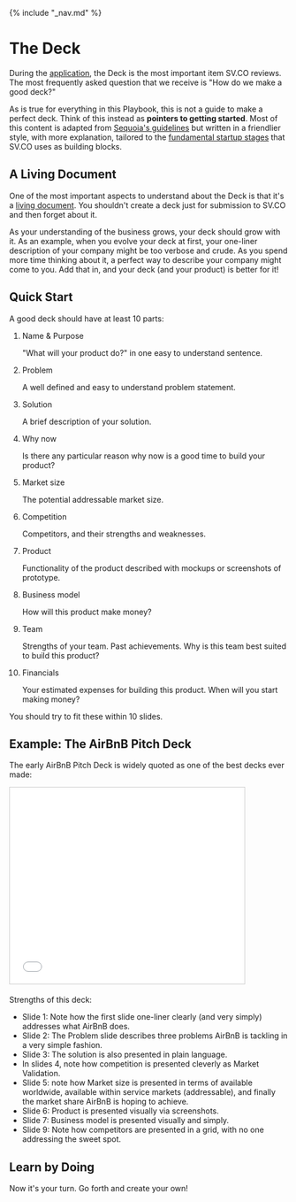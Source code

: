 {% include "_nav.md" %}

# The Deck

During the [application](../1.1-application.md), the Deck is the most important item SV.CO reviews. The most frequently asked question that we receive is "How do we make a good deck?" 

As is true for everything in this Playbook, this is not a guide to make a perfect deck. Think of this instead as **pointers to getting started**. Most of this content is adapted from [Sequoia's guidelines](https://www.sequoiacap.com/grove/posts/6bzx/writing-a-business-plan) but written in a friendlier style, with more explanation, tailored to the [fundamental startup stages](../5-startup-stages.md) that SV.CO uses as building blocks.

## A Living Document

One of the most important aspects to understand about the Deck is that it's a [living document](https://en.wikipedia.org/wiki/Living_document). You shouldn't create a deck just for submission to SV.CO and then forget about it.

As your understanding of the business grows, your deck should grow with it. As an example, when you evolve your deck at first, your one-liner description of your company might be too verbose and crude. As you spend more time thinking about it, a perfect way to describe your company might come to you. Add that in, and your deck (and your product) is better for it!

## Quick Start

A good deck should have at least 10 parts:

1.  Name & Purpose 

    "What will your product do?" in one easy to understand sentence.
2.  Problem

    A well defined and easy to understand problem statement.
3.  Solution

    A brief description of your solution.
4.  Why now 

    Is there any particular reason why now is a good time to build your product?
5.  Market size

    The potential addressable market size.
6.  Competition 

    Competitors, and their strengths and weaknesses.
7.  Product

    Functionality of the product described with mockups or screenshots of prototype.
8.  Business model

    How will this product make money?
9.  Team

    Strengths of your team. Past achievements. Why is this team best suited to build this product?
10. Financials

    Your estimated expenses for building this product. When will you start making money?

You should try to fit these within 10 slides.

## Example: The AirBnB Pitch Deck

The early AirBnB Pitch Deck is widely quoted as one of the best decks ever made:

<iframe src="//www.slideshare.net/slideshow/embed_code/key/4dpBt4w6J5whJZ" width="425" height="355" frameborder="0" marginwidth="0" marginheight="0" scrolling="no" style="border:1px solid #CCC; border-width:1px; margin-bottom:5px; max-width: 100%;" allowfullscreen> </iframe><br />


Strengths of this deck:

* Slide 1: Note how the first slide one-liner clearly (and very simply) addresses what AirBnB does.
* Slide 2: The Problem slide describes three problems AirBnB is tackling in a very simple fashion.
* Slide 3: The solution is also presented in plain language.
* In slides 4, note how competition is presented cleverly as Market Validation.
* Slide 5: note how Market size is presented in terms of available worldwide, available within service markets (addressable), and finally the market share AirBnB is hoping to achieve.
* Slide 6: Product is presented visually via screenshots.
* Slide 7: Business model is presented visually and simply.
* Slide 9: Note how competitors are presented in a grid, with no one addressing the sweet spot.

## Learn by Doing
Now it's your turn. Go forth and create your own!